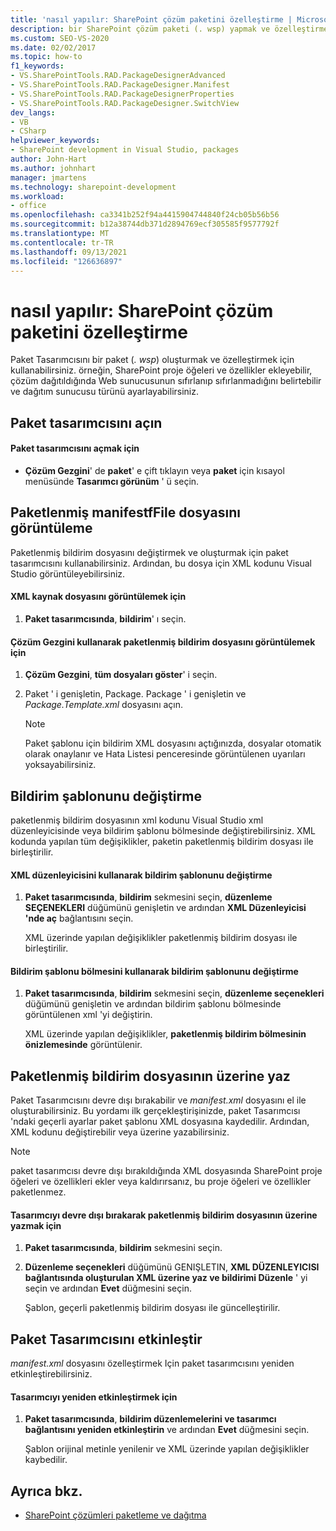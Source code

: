 ```yaml
---
title: 'nasıl yapılır: SharePoint çözüm paketini özelleştirme | Microsoft Docs'
description: bir SharePoint çözüm paketi (. wsp) yapmak ve özelleştirmek için paket tasarımcısını kullanın. Paketlenmiş bildirim dosyasını görüntüleyin veya üzerine yazın. Bildirim şablonunu değiştirin.
ms.custom: SEO-VS-2020
ms.date: 02/02/2017
ms.topic: how-to
f1_keywords:
- VS.SharePointTools.RAD.PackageDesignerAdvanced
- VS.SharePointTools.RAD.PackageDesigner.Manifest
- VS.SharePointTools.RAD.PackageDesignerProperties
- VS.SharePointTools.RAD.PackageDesigner.SwitchView
dev_langs:
- VB
- CSharp
helpviewer_keywords:
- SharePoint development in Visual Studio, packages
author: John-Hart
ms.author: johnhart
manager: jmartens
ms.technology: sharepoint-development
ms.workload:
- office
ms.openlocfilehash: ca3341b252f94a4415904744840f24cb05b56b56
ms.sourcegitcommit: b12a38744db371d2894769ecf305585f9577792f
ms.translationtype: MT
ms.contentlocale: tr-TR
ms.lasthandoff: 09/13/2021
ms.locfileid: "126636897"
---
```

# <a name="how-to-customize-a-sharepoint-solution-package"></a>nasıl yapılır: SharePoint çözüm paketini özelleştirme
  Paket Tasarımcısını bir paket (*. wsp*) oluşturmak ve özelleştirmek için kullanabilirsiniz. örneğin, SharePoint proje öğeleri ve özellikler ekleyebilir, çözüm dağıtıldığında Web sunucusunun sıfırlanıp sıfırlanmadığını belirtebilir ve dağıtım sunucusu türünü ayarlayabilirsiniz.

## <a name="open-the-package-designer"></a>Paket tasarımcısını açın

#### <a name="to-open-the-package-designer"></a>Paket tasarımcısını açmak için

- **Çözüm Gezgini**' de **paket**' e çift tıklayın veya **paket** için kısayol menüsünde **Tasarımcı görünüm** ' ü seçin.

## <a name="view-the-packaged-manifestffile"></a>Paketlenmiş manifestfFile dosyasını görüntüleme
 Paketlenmiş bildirim dosyasını değiştirmek ve oluşturmak için paket tasarımcısını kullanabilirsiniz. Ardından, bu dosya için XML kodunu Visual Studio görüntüleyebilirsiniz.

#### <a name="to-view-the-xml-source-file"></a>XML kaynak dosyasını görüntülemek için

1. **Paket tasarımcısında**, **bildirim**' ı seçin.

#### <a name="to-view-the-packaged-manifest-file-by-using-solution-explorer"></a>Çözüm Gezgini kullanarak paketlenmiş bildirim dosyasını görüntülemek için

1. **Çözüm Gezgini**, **tüm dosyaları göster**' i seçin.

2. Paket ' i genişletin, Package. Package ' i genişletin ve *Package.Template.xml* dosyasını açın.

    > [!NOTE]
    > Paket şablonu için bildirim XML dosyasını açtığınızda, dosyalar otomatik olarak onaylanır ve Hata Listesi penceresinde görüntülenen uyarıları yoksayabilirsiniz.

## <a name="change-the-manifest-template"></a>Bildirim şablonunu değiştirme
 paketlenmiş bildirim dosyasının xml kodunu Visual Studio xml düzenleyicisinde veya bildirim şablonu bölmesinde değiştirebilirsiniz. XML kodunda yapılan tüm değişiklikler, paketin paketlenmiş bildirim dosyası ile birleştirilir.

#### <a name="to-change-the-manifest-template-by-using-the-xml-editor"></a>XML düzenleyicisini kullanarak bildirim şablonunu değiştirme

1. **Paket tasarımcısında**, **bildirim** sekmesini seçin, **düzenleme SEÇENEKLERI** düğümünü genişletin ve ardından **XML Düzenleyicisi 'nde aç** bağlantısını seçin.

     XML üzerinde yapılan değişiklikler paketlenmiş bildirim dosyası ile birleştirilir.

#### <a name="to-change-the-manifest-template-by-using-the-manifest-template-pane"></a>Bildirim şablonu bölmesini kullanarak bildirim şablonunu değiştirme

1. **Paket tasarımcısında**, **bildirim** sekmesini seçin, **düzenleme seçenekleri** düğümünü genişletin ve ardından bildirim şablonu bölmesinde görüntülenen xml 'yi değiştirin.

     XML üzerinde yapılan değişiklikler, **paketlenmiş bildirim bölmesinin önizlemesinde** görüntülenir.

## <a name="overwrite-the-packaged-manifest-file"></a>Paketlenmiş bildirim dosyasının üzerine yaz
 Paket Tasarımcısını devre dışı bırakabilir ve *manifest.xml* dosyasını el ile oluşturabilirsiniz. Bu yordamı ilk gerçekleştirişinizde, paket Tasarımcısı 'ndaki geçerli ayarlar paket şablonu XML dosyasına kaydedilir. Ardından, XML kodunu değiştirebilir veya üzerine yazabilirsiniz.

> [!NOTE]
> paket tasarımcısı devre dışı bırakıldığında XML dosyasında SharePoint proje öğeleri ve özellikleri ekler veya kaldırırsanız, bu proje öğeleri ve özellikler paketlenmez.

#### <a name="to-overwrite-packaged-manifest-file-by-disabling-the-designer"></a>Tasarımcıyı devre dışı bırakarak paketlenmiş bildirim dosyasının üzerine yazmak için

1. **Paket tasarımcısında**, **bildirim** sekmesini seçin.

2. **Düzenleme seçenekleri** düğümünü GENIŞLETIN, **XML DÜZENLEYICISI bağlantısında oluşturulan XML üzerine yaz ve bildirimi Düzenle** ' yi seçin ve ardından **Evet** düğmesini seçin.

     Şablon, geçerli paketlenmiş bildirim dosyası ile güncelleştirilir.

## <a name="enable-the-package-designer"></a>Paket Tasarımcısını etkinleştir
 *manifest.xml* dosyasını özelleştirmek Için paket tasarımcısını yeniden etkinleştirebilirsiniz.

#### <a name="to-re-enable-the-designer"></a>Tasarımcıyı yeniden etkinleştirmek için

1. **Paket tasarımcısında**, **bildirim düzenlemelerini ve tasarımcı bağlantısını yeniden etkinleştirin** ve ardından **Evet** düğmesini seçin.

     Şablon orijinal metinle yenilenir ve XML üzerinde yapılan değişiklikler kaybedilir.

## <a name="see-also"></a>Ayrıca bkz.
- [SharePoint çözümleri paketleme ve dağıtma](../sharepoint/packaging-and-deploying-sharepoint-solutions.md)
